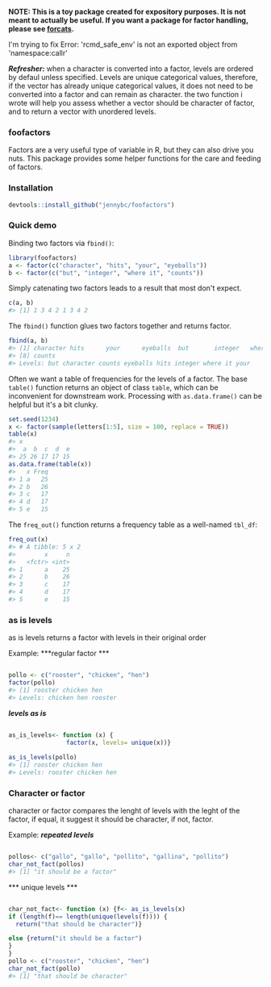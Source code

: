 <!-- README.md is generated from README.Rmd. Please edit that file -->
**NOTE: This is a toy package created for expository purposes. It is not meant to actually be useful. If you want a package for factor handling, please see [forcats](https://cran.r-project.org/package=forcats).**

I'm trying to fix Error: 'rcmd\_safe\_env' is not an exported object from 'namespace:callr'

***Refresher:*** when a character is converted into a factor, levels are ordered by defaul unless specified. Levels are unique categorical values, therefore, if the vector has already unique categorical values, it does not need to be converted into a factor and can remain as character. the two function i wrote will help you assess whether a vector should be character of factor, and to return a vector with unordered levels.

### foofactors

Factors are a very useful type of variable in R, but they can also drive you nuts. This package provides some helper functions for the care and feeding of factors.

### Installation

``` r
devtools::install_github("jennybc/foofactors")
```

### Quick demo

Binding two factors via `fbind()`:

``` r
library(foofactors)
a <- factor(c("character", "hits", "your", "eyeballs"))
b <- factor(c("but", "integer", "where it", "counts"))
```

Simply catenating two factors leads to a result that most don't expect.

``` r
c(a, b)
#> [1] 1 3 4 2 1 3 4 2
```

The `fbind()` function glues two factors together and returns factor.

``` r
fbind(a, b)
#> [1] character hits      your      eyeballs  but       integer   where it 
#> [8] counts   
#> Levels: but character counts eyeballs hits integer where it your
```

Often we want a table of frequencies for the levels of a factor. The base `table()` function returns an object of class `table`, which can be inconvenient for downstream work. Processing with `as.data.frame()` can be helpful but it's a bit clunky.

``` r
set.seed(1234)
x <- factor(sample(letters[1:5], size = 100, replace = TRUE))
table(x)
#> x
#>  a  b  c  d  e 
#> 25 26 17 17 15
as.data.frame(table(x))
#>   x Freq
#> 1 a   25
#> 2 b   26
#> 3 c   17
#> 4 d   17
#> 5 e   15
```

The `freq_out()` function returns a frequency table as a well-named `tbl_df`:

``` r
freq_out(x)
#> # A tibble: 5 x 2
#>        x     n
#>   <fctr> <int>
#> 1      a    25
#> 2      b    26
#> 3      c    17
#> 4      d    17
#> 5      e    15
```

### as is levels

as is levels returns a factor with levels in their original order

Example: ***regular factor ***

``` r

pollo <- c("rooster", "chicken", "hen")
factor(pollo)
#> [1] rooster chicken hen    
#> Levels: chicken hen rooster
```

***levels as is***

``` r

as_is_levels<- function (x) {
                factor(x, levels= unique(x))}
  
as_is_levels(pollo)
#> [1] rooster chicken hen    
#> Levels: rooster chicken hen
```

### Character or factor

character or factor compares the lenght of levels with the leght of the factor, if equal, it suggest it should be character, if not, factor.

Example: ***repeated levels***

``` r

pollos<- c("gallo", "gallo", "pollito", "gallina", "pollito")
char_not_fact(pollos)
#> [1] "it should be a factor"
```

\*\*\* unique levels \*\*\*

``` r

char_not_fact<- function (x) {f<- as_is_levels(x)
if (length(f)== length(unique(levels(f)))) {
  return("that should be character")}

else {return("it should be a factor")
}
}
pollo <- c("rooster", "chicken", "hen")
char_not_fact(pollo)
#> [1] "that should be character"
```
